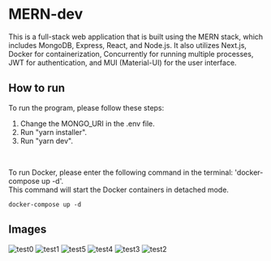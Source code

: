 # MERN-dev 
 This is a full-stack web application that is built using the MERN stack, which includes MongoDB, Express, React, and Node.js. It also utilizes Next.js, Docker for containerization, Concurrently for running multiple processes, JWT for authentication, and MUI (Material-UI) for the user interface.


## How to run
To run the program, please follow these steps:
1. Change the MONGO_URI in the .env file.
2. Run "yarn installer".
3. Run "yarn dev".

<br/>

To run Docker, please enter the following command in the terminal: 'docker-compose up -d'. \
This command will start the Docker containers in detached mode.
```
docker-compose up -d
```
## Images
![test0](https://user-images.githubusercontent.com/43292234/236148350-6fa23f73-777a-4426-854b-a02ebc52fdc4.PNG)
![test1](https://user-images.githubusercontent.com/43292234/236148382-18cb3744-6f97-4fef-90db-24184db8ba07.png)
![test5](https://user-images.githubusercontent.com/43292234/236148407-41d8270b-713e-4918-a6f5-c77f5a6d0fd4.PNG)
![test4](https://user-images.githubusercontent.com/43292234/236148412-cdd2ae52-ed98-4620-a3e4-703edbe7e4ae.PNG)
![test3](https://user-images.githubusercontent.com/43292234/236148415-faaffa6c-241d-4279-871a-58c358f1bfd3.PNG)
![test2](https://user-images.githubusercontent.com/43292234/236148419-5bc02ac7-4b37-4775-b55e-e6bb814fe5f6.PNG)
